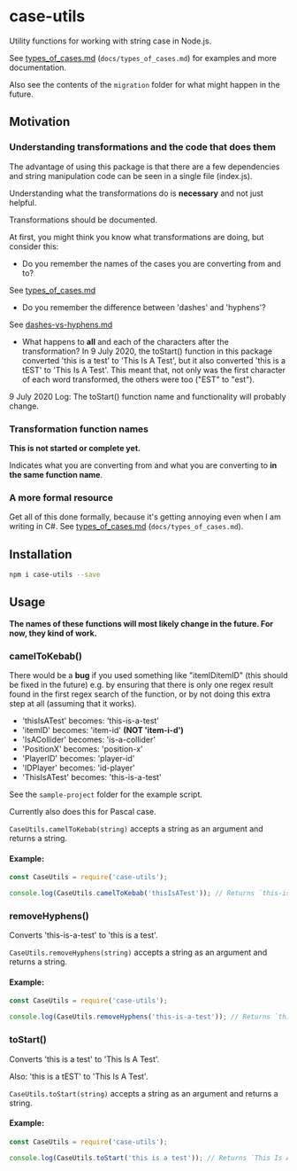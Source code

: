 # case-utils

Utility functions for working with string case in Node.js.

See [types_of_cases.md](docs/types_of_cases.md) (`docs/types_of_cases.md`) for examples and more documentation.


Also see the contents of the `migration` folder for what might happen in 
the future.

## Motivation

### Understanding transformations and the code that does them

The advantage of using this package is that there are a few dependencies 
and string manipulation code can be seen in a single file (index.js).

Understanding what the transformations do is **necessary** and not just helpful.

Transformations should be documented.

At first, you might think you know what transformations are doing,
but consider this:

- Do you remember the names of the cases you are converting from and to?

See [types_of_cases.md](docs/types_of_cases.md)

- Do you remember the difference between 'dashes' and 'hyphens'?

See [dashes-vs-hyphens.md](docs/dashes-vs-hyphens.md)

- What happens to **all** and each of the characters after the transformation?
In 9 July 2020, the toStart() function in this package converted
'this is a test' to 'This Is A Test',
but it also converted 'this is a tEST' to 'This Is A Test'. This meant
that, not only was the first character of each word transformed, the others
were too ("EST" to "est").

9 July 2020 Log: The toStart() function name and functionality will probably change.

### Transformation function names
  
**This is not started or complete yet.**
  
Indicates what you are converting from and what you are converting 
to **in the same function name**. 

### A more formal resource

Get all of this done formally, because it's getting annoying even when
I am writing in C#. See [types_of_cases.md](docs/types_of_cases.md) (`docs/types_of_cases.md`).

## Installation

```bash
npm i case-utils --save
```

## Usage

**The names of these functions will most likely change in the future.
For now, they kind of work.**

### camelToKebab()

There would be a **bug** if you used something like "itemIDitemID" (this should
be fixed in the future) e.g. by ensuring that there is only one regex result 
found in the first regex search of the function, or by not doing this extra
step at all (assuming that it works).

- 'thisIsATest' becomes: 'this-is-a-test'
- 'itemID' becomes: 'item-id' **(NOT 'item-i-d')**
- 'IsACollider' becomes: 'is-a-collider'
- 'PositionX' becomes: 'position-x'
- 'PlayerID' becomes: 'player-id'
- 'IDPlayer' becomes: 'id-player'
- 'ThisIsATest' becomes: 'this-is-a-test'

See the `sample-project` folder for the example script.

Currently also does this for Pascal case.

`CaseUtils.camelToKebab(string)` accepts a string as an argument and 
returns a string.

#### Example:

```js
const CaseUtils = require('case-utils');

console.log(CaseUtils.camelToKebab('thisIsATest')); // Returns `this-is-a-test`.
```

### removeHyphens()

Converts 'this-is-a-test' to 'this is a test'.

`CaseUtils.removeHyphens(string)` accepts a string as an argument and 
returns a string.

#### Example:

```js
const CaseUtils = require('case-utils');

console.log(CaseUtils.removeHyphens('this-is-a-test')); // Returns `this is a test`.
```

### toStart()

Converts 'this is a test' to 'This Is A Test'.

Also: 'this is a tEST' to 'This Is A Test'.

`CaseUtils.toStart(string)` accepts a string as an argument and 
returns a string.

#### Example:

```js
const CaseUtils = require('case-utils');

console.log(CaseUtils.toStart('this is a test')); // Returns `This Is A Test`.
```
